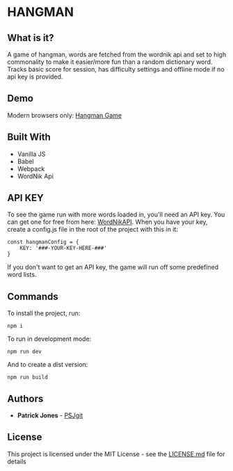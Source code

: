 # HANGMAN

## What is it?

A game of hangman, words are fetched from the wordnik api and set to high commonality to make it easier/more fun than a random dictionary word. Tracks basic score for session, has difficulty settings and offline mode if no api key is provided.

## Demo

Modern browsers only: [Hangman Game](https://psjgit.github.io/hangman-js/)

## Built With

* Vanilla JS
* Babel
* Webpack
* WordNik Api

## API KEY

To see the game run with more words loaded in, you'll need an API key. You can get one for free from here: [WordNikAPI](https://developer.wordnik.com/). When you have your key, create a config.js file in the root of the project with this in it:

```
const hangmanConfig = {
	KEY: '###-YOUR-KEY-HERE-###'
}

```

If you don't want to get an API key, the game will run off some predefined word lists.

## Commands

To install the project, run:

```
npm i
```

To run in development mode:

```
npm run dev
```

And to create a dist version:

```
npm run build
```

## Authors

* **Patrick Jones** - [PSJgit](https://github.com/PSJgit)

## License

This project is licensed under the MIT License - see the [LICENSE.md](LICENSE.md) file for details
